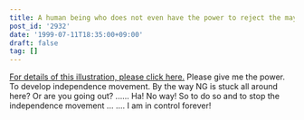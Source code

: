 ```yaml
---
title: A human being who does not even have the power to reject the mayor.
post_id: '2932'
date: '1999-07-11T18:35:00+09:00'
draft: false
tag: []
---
```


[For details of this illustration, please click here.](/banrei) Please give me the power. To develop independence movement. By the way NG is stuck all around here? Or are you going out? ...... Ha! No way! So to do so and to stop the independence movement ... .... I am in control forever!